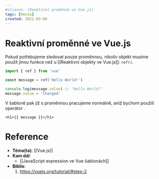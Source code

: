 ```yaml
---
#aliases: [Reaktivní proměnné ve Vue.js]
tags: [Honza]
created: 2022-03-08
---
```


# Reaktivní proměnné ve Vue.js
Pokud potřebujeme sledovat pouze proměnnou, nikoliv objekt musíme použít jinou funkce než u [[Reaktivní objekty ve Vue.js]]: `ref()`.

```JavaScript
import { ref } from 'vue'

const message = ref('Hello World!')

console.log(message.value) // "Hello World!"
message.value = 'Changed'
```

V šabloně pak již s proměnnou pracujeme normálně, aniž bychom použili operátor `.`

```vue
<h1>{{ message }}</h1>
```



# Reference
- **Téma(ta)**: [[Vue.js]]
- **Kam dál**: 
	- [[JavaScript expression ve Vue šablonách]]
- **Biblio**:
	1. https://vuejs.org/tutorial/#step-2
